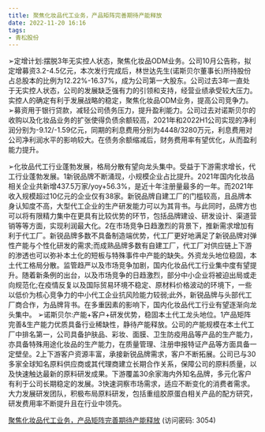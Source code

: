 ```yaml
---
title: 聚焦化妆品代工业务，产品矩阵完善期待产能释放
date: 2022-11-20 16:16
tags:
- 青松股份
---
```

➢定增计划:摆脱3年无实控人状态，聚焦化妆品ODM业务。公司10月公告称，拟定增募资3.2-4.5亿元，本次发行完成后，林世达先生(诺斯贝尔董事长)所持股份占总股本的比例为12.22%-16.37%，成为公司第一大股东。公司过去3年一直处于无实控人状态，公司的发展缺乏强有力的引领和支持，经营业绩承受较大压力。实控人的确定有利于发展战略的稳定，聚焦化妆品ODM业务，提高公司竞争力。
➢募资用于银行贷款，减轻公司债务压力，提升盈利能力。公司过去对诺斯贝尔的收购以及化妆品业务的扩张使得负债余额较高，2021年和2022H1公司实现的净利润分别为-9.12/-1.59亿元，同期的利息费用分别为4448/3280万元，利息费用对公司净利润水平的影响较大。在债务余额缩减后，财务费用率有望优化，从而盈利能力提升。
<!-- more -->
➢化妆品代工行业蓬勃发展，格局分散有望向龙头集中。受益于下游需求增长，代工行业蓬勃发展。1新锐品牌不断涌现，小规模企业占比提升。2021年国内化妆品相关企业共新增437.5万家/yoy+56.3%，是近十年注册量最多的一年。而2021年收入规模超过10亿元的企业仅有38家。新锐品牌自建工厂的门槛较高，且品牌本身认知度不高，大型代工企业的生产研发能力可以为其背书。与此同时，品牌方也可以将有限精力集中在更具有比较优势的环节，包括品牌建设、研发设计、渠道营销等等方面，实现利润最大化。2在市场竞争日趋激烈的背景下，推新需求增加有利于代工厂。新锐品牌多数不具备制造端优势，代工厂更好地满足了新锐品牌对弹性产能与个性化研发的需求;而成熟品牌多数有自建工厂，代工厂对供应链上下游的渗透也可以弥补本土化的短板与特殊事件中产能的缺失。外资龙头地位稳固，本土代工格局分散。监管趋严以及市场竞争加剧，国内化妆品代工行业集中度有望提升。随着新条例的出台，以及市场竞争的日趋激烈，部分中小企业将被迫出局或走向规范化;在疫情反复以及国际贸易环境不稳定、原材料价格波动的环境下，一些以低价为核心竞争力的中小代工企业抗风险能力较弱;此外，新锐品牌与头部代工厂商合作，为品牌背书。在多重因素的影响下，国内化妆品代工行业有望逐渐向龙头集中。
➢诺斯贝尔:产能+客户+研发优势，稳固本土代工龙头地位。1产品矩阵完善&生产能力优质具备行业稀缺性，静待产能释放。公司的产能规模在本土代工厂中排名第一，公司具备护肤品、彩妆、面膜、卫生防疫用品等产品的生产能力，亦具备特殊用途化妆品的生产能力，在质量管理、注册申报特证产品等方面具备一定壁垒。2上下游客户资源丰富，承接新锐品牌需求，客户不断拓展。公司已与30多家全球知名原料供应商或其代理商建立长期合作关系，保障公司的原料质量，以及快速触达最新的原料研发成果。下游覆盖30余家海内外知名品牌，多元化客户有利于公司长期稳定的发展。3快速洞察市场需求，适应不断变化的消费者需求。大力发展研发团队，积极布局原料研发，包括重组胶原蛋白相关产品的配方研究，研发费用率不断提升且在行业中领先。

[聚焦化妆品代工业务，产品矩阵完善期待产能释放](https://url12.ctfile.com/f/3948612-728191267-659a17?p=3054)
(访问密码: 3054)
